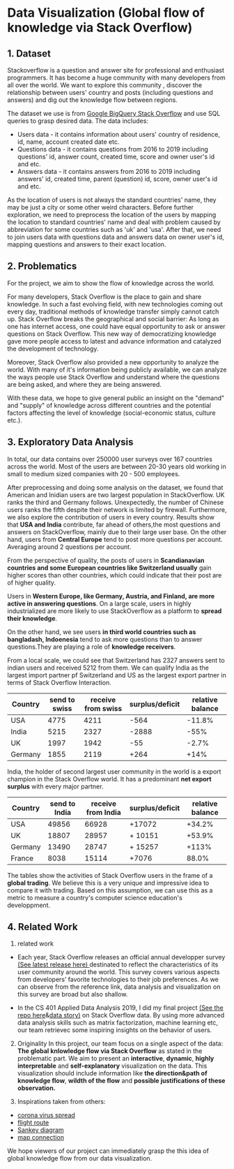 # Data Visualization (Global flow of knowledge via Stack Overflow)

## 1. Dataset
Stackoverflow is a question and answer site for professional and enthusiast programmers. It has become a huge community with many developers from all over the world. We want to explore this community , discover the relationship between users' country and posts (including questions and answers) and dig out the knowledge flow between regions.

The dataset we use is from [Google BigQuery Stack Overflow](https://console.cloud.google.com/marketplace/details/stack-exchange/stack-overflow) and use SQL queries to grasp desired data. The data includes:
* Users data - it contains information about users' country of residence, id, name, account created date etc.
* Questions data - it contains questions from 2016 to 2019 including questions' id, answer count, created time, score and owner user's id and etc.
* Answers data - it contains answers from 2016 to 2019 including answers' id, created time, parent (question) id, score, owner user's id and etc.

As the location of users is not always the standard countries' name, they may be just a city or some other weird characters. Before further exploration, we need to preprocess the location of the users by mapping the location to standard countries' name and deal with problem caused by abbreviation for some countries such as 'uk' and 'usa'. After that, we need to join users data with questions data and answers data on owner user's id, mapping questions and answers to their exact location.

## 2. Problematics
For the project, we aim to show the flow of knowledge across the world. 

For many developers, Stack Overflow is the place to gain and share knowledge. In such a fast evolving field, with new technologies coming out every day, traditional methods of knowledge transfer simply cannot catch up. Stack Overflow breaks the geographical and social barrier: As long as one has internet access, one could have equal opportunity to ask or answer questions on Stack Overflow. This new way of democratizing knowledge gave more people access to latest and advance information and catalyzed the development of  technology. 

Moreover, Stack Overflow also provided a new opportunity to analyze the world. With many of it's information being publicly available, we can analyze the ways people use Stack Overflow and understand where the questions are being asked, and where they are being answered. 

With these data, we hope to give general public an insight on the "demand" and "supply" of knowledge across different countries and the potential factors affecting the level of knowledge (social-economic status, culture etc.).

## 3. Exploratory Data Analysis
In total, our data contains over 250000 user surveys over 167 countries across the world. Most of the users are between 20-30 years old working in small to medium sized companies with 20 - 500 employees. 

After preprocessing and doing some analysis on the dataset, we found that American and Inidian users are two largest population in StackOverflow. UK ranks the third and Germany follows. Unexpectedly, the number of Chinese users ranks the fifth despite their network is limited by firewall. Furthermore, we also explore the contribution of users in every country. Results show that **USA and India** contribute, far ahead of others,the most questions and answers on StackOverflow, mainly due to their large user base. On the other hand, users from **Central Europe** tend to post more questions per account. Averaging around 2 questions per account.

From the perspective of quality, the posts of users in **Scandianavian countries and some European countries like Switzerland usually** gain higher scores than other countries, which could indicate that their post are of higher quality.


Users in **Western Europe, like Germany, Austria, and Finland, are more active in answering questions**. On a large scale, users in highly industrialized are more likely to use StackOverflow as a platform to **spread their knowledge**.

On the other hand, we see users **in third world countries such as bangladash, Indoenesia** tend to ask more questions than to answer questions.They are playing a role of **knowledge receivers**.

From a local scale, we could see that Switzerland has 2327 answers sent to indian users and received 5212 from them. We can qualify India as the largest import partner pf Switzerland and US as the largest export partner in terms of Stack Overflow Interaction.



| Country | send to swiss | receive from swiss | surplus/deficit | relative balance |
| ------- | ------------- | ------------------ | --------------- | ---------------- |
| USA     | 4775          | 4211               | -564            | -11.8%           |
| India   | 5215          | 2327               | -2888           | -55%             |
| UK      | 1997          | 1942               | -55             | -2.7%            |
| Germany | 1855          | 2119               | +264            | +14%             |


India, the holder of second largest user community in the world is a export champion in the Stack Overflow world. It has a predominant **net export surplus** with every major partner. 

| Country | send to India | receive from India | surplus/deficit | relative balance |
| ------- | ------------- | ------------------ | --------------- | ---------------- |
| USA     | 49856         | 66928              | +17072          | +34.2%           |
| UK      | 18807         | 28957              | + 10151         | +53.9%           |
| Germany | 13490         | 28747              | + 15257         | +113%            |
| France  | 8038          | 15114              | +7076           | 88.0%            |


The tables show the activities of Stack Overflow users in the frame of a **global trading**. We believe this is a very unique and impressive idea to compare it with trading. Based on this assumption, we can use this as a metric to measure a country's computer science education's developpment. 

## 4. Related Work

1. related work
- Each year, Stack Overflow releases an official annual developper survey [(See latest release here) ](https://insights.stackoverflow.com/survey/2019) destinated to reflect the characteristics of its user community around the world. This survey covers various aspects from developers’ favorite technologies to their job preferences. As we can observe from the reference link, data analysis and visualization on this survey are broad but also shallow.

- In the CS 401 Applied Data Analysis 2019, I did my final project [(See the repo here](https://github.com/dinotuku/ada-2019-project-xreators)&[data story)](https://stack-overflow-as-a-social-network.github.io) on Stack Overflow data. By using more advanced data analysis skills such as matrix factorization, machine learning etc, our team retrievec some inspiring insights on the behavior of users. 

2. Originality
In this project, our team focus on a single aspect of the data: **The global knlowledge flow via Stack Overflow** as stated in the problematic part. We aim to present an **interactive**, **dynamic**, **highly interpretable** and **self-explanatory** visualization on the data. This visualization should include information like **the direction&path of knowledge flow**, **wildth of the flow** and **possible justifications of these observation.**

3. Inspirations taken from others:
- [corona virus spread](https://informationisbeautiful.net/visualizations/covid-19-coronavirus-infographic-datapack/)
- [flight route](https://geographica.com/en/showcase/geographica-flight-routes/)
- [Sankey diagram](https://www.iea.org/sankey/)
- [map connection](https://www.data-to-viz.com/story/MapConnection.html)



We hope viewers of our project can immediately grasp the this idea of global knowledge flow from our data visualization.

